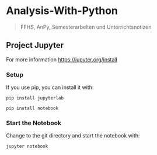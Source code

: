 # Analysis-With-Python
> FFHS, AnPy, Semesterarbeiten und Unterrichtsnotizen
## Project Jupyter
For more information https://jupyter.org/install
### Setup
If you use pip, you can install it with:
```
pip install jupyterlab
```
```
pip install notebook
```
### Start the Notebook
Change to the git directory and start the notebook with:
```
jupyter notebook
```
